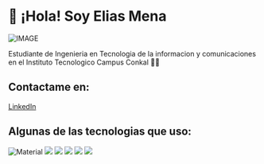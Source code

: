 # 👋 ¡Hola! Soy Elias Mena
![IMAGE](https://media.licdn.com/dms/image/D4E16AQFjv1zyISeSZQ/profile-displaybackgroundimage-shrink_350_1400/0/1702850953303?e=1708560000&v=beta&t=L3EiXtlyrsnhzARZJrLbn-eO9PdSxwGWqwsMD9-9-Ow)

Estudiante de Ingenieria en Tecnologia de la informacion y comunicaciones en el Instituto Tecnologico Campus Conkal 🧑‍🏫

## Contactame en:

[LinkedIn](https://www.linkedin.com/in/eliasmenapech)

## Algunas de las tecnologias que uso: 

![Material](https://img.shields.io/badge/material%20design-757575?style=for-the-badge&logo=material%20design&logoColor=white)
![](https://img.shields.io/badge/Android-3DDC84?style=for-the-badge&logo=android&logoColor=white)
![](https://camo.githubusercontent.com/3446a61bd02a40590432b8fab053a4a818b288e5e7cc043d504478c1e32629f2/68747470733a2f2f696d672e736869656c64732e696f2f62616467652f4b6f746c696e2d4231323545413f7374796c653d666f722d7468652d6261646765266c6f676f3d6b6f746c696e266c6f676f436f6c6f723d7768697465)
![](https://img.shields.io/badge/Android_Studio-3DDC84?style=for-the-badge&logo=android-studio&logoColor=white)
![](https://img.shields.io/badge/Sqlite-003B57?style=for-the-badge&logo=sqlite&logoColor=white)
![](https://img.shields.io/badge/GitHub-100000?style=for-the-badge&logo=github&logoColor=white)

